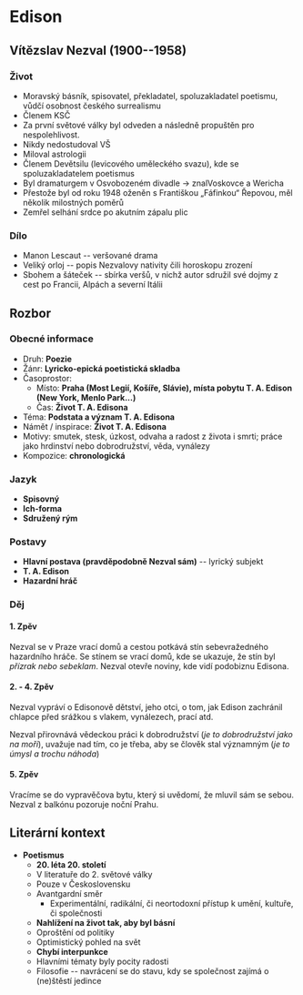 # Edison

## Vítězslav Nezval (1900--1958)

### Život

- Moravský básník, spisovatel, překladatel, spoluzakladatel poetismu, vůdčí
  osobnost českého surrealismu
- Členem KSČ
- Za první světové války byl odveden a následně propuštěn pro nespolehlivost.
- Nikdy nedostudoval VŠ
- Miloval astrologii
- Členem Devětsilu (levicového uměleckého svazu), kde se spoluzakladatelem
  poetismus
- Byl dramaturgem v Osvobozeném divadle -> znalVoskovce a Wericha
- Přestože byl od roku 1948 oženěn s Františkou „Fáfinkou“ Řepovou, měl několik
  milostných poměrů
- Zemřel selhání srdce po akutním zápalu plic

### Dílo

- Manon Lescaut -- veršované drama
- Veliký orloj -- popis Nezvalovy nativity čili horoskopu zrození
- Sbohem a šáteček -- sbírka veršů, v nichž autor sdružil své dojmy z cest po
  Francii, Alpách a severní Itálii

## Rozbor

### Obecné informace

- Druh: **Poezie**
- Žánr: **Lyricko-epická poetistická skladba**
- Časoprostor:
  - Místo: **Praha (Most Legií, Košíře, Slávie), místa pobytu T. A. Edison (New
    York, Menlo Park...)**
  - Čas: **Život T. A. Edisona**
- Téma: **Podstata a význam T. A. Edisona**
- Námět / inspirace: **Život T. A. Edisona**
- Motivy: smutek, stesk, úzkost, odvaha a radost z života i smrti; práce jako
  hrdinství nebo dobrodružství, věda, vynálezy
- Kompozice: **chronologická**

### Jazyk

- **Spisovný**
- **Ich-forma**
- **Sdružený rým**

### Postavy

- **Hlavní postava (pravděpodobně Nezval sám)** -- lyrický subjekt
- **T. A. Edison**
- **Hazardní hráč**

### Děj

#### 1. Zpěv

Nezval se v Praze vrací domů a cestou potkává stín sebevražedného hazardního
hráče. Se stínem se vrací domů, kde se ukazuje, že stín byl _přízrak nebo
sebeklam_. Nezval otevře noviny, kde vidí podobiznu Edisona.

#### 2. - 4. Zpěv

Nezval vypráví o Edisonově dětství, jeho otci, o tom, jak Edison zachránil
chlapce před srážkou s vlakem, vynálezech, prací atd.

Nezval přirovnává vědeckou práci k dobrodružství (_je to dobrodružství jako na
moři_), uvažuje nad tím, co je třeba, aby se člověk stal významným (_je to úmysl
a trochu náhoda_)

#### 5. Zpěv

Vracíme se do vypravěčova bytu, který si uvědomí, že mluvil sám se sebou. Nezval
z balkónu pozoruje noční Prahu.

## Literární kontext

- **Poetismus**
  - **20. léta 20. století**
  - V literatuře do 2. světové války
  - Pouze v Československu
  - Avantgardní směr
    - Experimentální, radikální, či neortodoxní přístup k umění, kultuře, či
      společnosti
  - **Nahlížení na život tak, aby byl básní**
  - Oproštění od politiky
  - Optimistický pohled na svět
  - **Chybí interpunkce**
  - Hlavními tématy byly pocity radosti
  - Filosofie -- navrácení se do stavu, kdy se společnost zajímá o (ne)štěstí
    jedince
